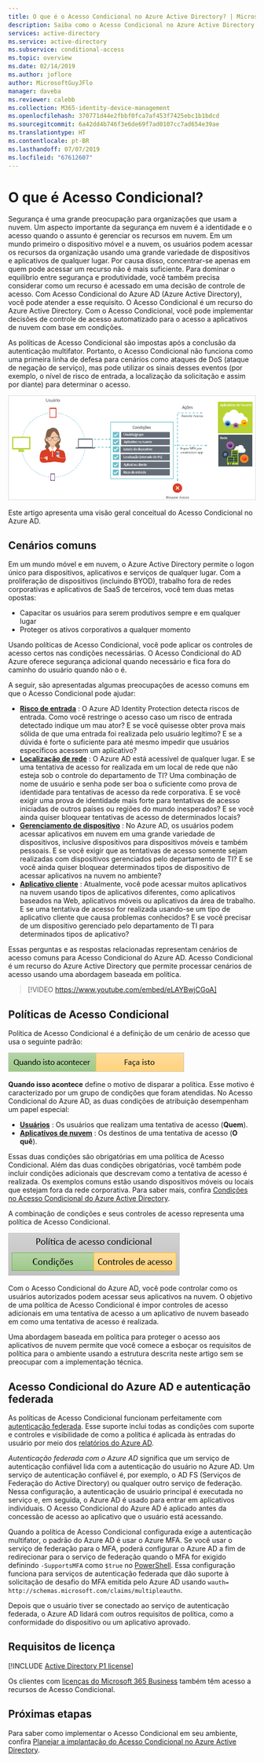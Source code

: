 ```yaml
---
title: O que é o Acesso Condicional no Azure Active Directory? | Microsoft Docs
description: Saiba como o Acesso Condicional no Azure Active Directory ajuda você a implementar decisões de acesso automatizado que não são baseadas apenas em quem tenta acessar um recurso, mas também em como um recurso é acessado.
services: active-directory
ms.service: active-directory
ms.subservice: conditional-access
ms.topic: overview
ms.date: 02/14/2019
ms.author: joflore
author: MicrosoftGuyJFlo
manager: daveba
ms.reviewer: calebb
ms.collection: M365-identity-device-management
ms.openlocfilehash: 370771d44e2fbbf0fca7af453f7425ebc1b1bdcd
ms.sourcegitcommit: 6a42dd4b746f3e6de69f7ad0107cc7ad654e39ae
ms.translationtype: HT
ms.contentlocale: pt-BR
ms.lasthandoff: 07/07/2019
ms.locfileid: "67612607"
---
```

# <a name="what-is-conditional-access"></a>O que é Acesso Condicional?

Segurança é uma grande preocupação para organizações que usam a nuvem. Um aspecto importante da segurança em nuvem é a identidade e o acesso quando o assunto é gerenciar os recursos em nuvem. Em um mundo primeiro o dispositivo móvel e a nuvem, os usuários podem acessar os recursos da organização usando uma grande variedade de dispositivos e aplicativos de qualquer lugar. Por causa disso, concentrar-se apenas em quem pode acessar um recurso não é mais suficiente. Para dominar o equilíbrio entre segurança e produtividade, você também precisa considerar como um recurso é acessado em uma decisão de controle de acesso. Com Acesso Condicional do Azure AD (Azure Active Directory), você pode atender a esse requisito. O Acesso Condicional é um recurso do Azure Active Directory. Com o Acesso Condicional, você pode implementar decisões de controle de acesso automatizado para o acesso a aplicativos de nuvem com base em condições.

As políticas de Acesso Condicional são impostas após a conclusão da autenticação multifator. Portanto, o Acesso Condicional não funciona como uma primeira linha de defesa para cenários como ataques de DoS (ataque de negação de serviço), mas pode utilizar os sinais desses eventos (por exemplo, o nível de risco de entrada, a localização da solicitação e assim por diante) para determinar o acesso.  

![Controle](./media/overview/81.png)

Este artigo apresenta uma visão geral conceitual do Acesso Condicional no Azure AD.

## <a name="common-scenarios"></a>Cenários comuns

Em um mundo móvel e em nuvem, o Azure Active Directory permite o logon único para dispositivos, aplicativos e serviços de qualquer lugar. Com a proliferação de dispositivos (incluindo BYOD), trabalho fora de redes corporativas e aplicativos de SaaS de terceiros, você tem duas metas opostas:

- Capacitar os usuários para serem produtivos sempre e em qualquer lugar
- Proteger os ativos corporativos a qualquer momento

Usando políticas de Acesso Condicional, você pode aplicar os controles de acesso certos nas condições necessárias. O Acesso Condicional do AD Azure oferece segurança adicional quando necessário e fica fora do caminho do usuário quando não o é.

A seguir, são apresentadas algumas preocupações de acesso comuns em que o Acesso Condicional pode ajudar:

- **[Risco de entrada](conditions.md#sign-in-risk)** : O Azure AD Identity Protection detecta riscos de entrada. Como você restringe o acesso caso um risco de entrada detectado indique um mau ator? E se você quisesse obter prova mais sólida de que uma entrada foi realizada pelo usuário legítimo? E se a dúvida é forte o suficiente para até mesmo impedir que usuários específicos acessem um aplicativo?  
- **[Localização de rede](location-condition.md)** : O Azure AD está acessível de qualquer lugar. E se uma tentativa de acesso for realizada em um local de rede que não esteja sob o controle do departamento de TI? Uma combinação de nome de usuário e senha pode ser boa o suficiente como prova de identidade para tentativas de acesso da rede corporativa. E se você exigir uma prova de identidade mais forte para tentativas de acesso iniciadas de outros países ou regiões do mundo inesperados? E se você ainda quiser bloquear tentativas de acesso de determinados locais?  
- **[Gerenciamento de dispositivo](conditions.md#device-platforms)** : No Azure AD, os usuários podem acessar aplicativos em nuvem em uma grande variedade de dispositivos, inclusive dispositivos para dispositivos móveis e também pessoais. E se você exigir que as tentativas de acesso somente sejam realizadas com dispositivos gerenciados pelo departamento de TI? E se você ainda quiser bloquear determinados tipos de dispositivo de acessar aplicativos na nuvem no ambiente?
- **[Aplicativo cliente](conditions.md#client-apps)** : Atualmente, você pode acessar muitos aplicativos na nuvem usando tipos de aplicativos diferentes, como aplicativos baseados na Web, aplicativos móveis ou aplicativos da área de trabalho. E se uma tentativa de acesso for realizada usando-se um tipo de aplicativo cliente que causa problemas conhecidos? E se você precisar de um dispositivo gerenciado pelo departamento de TI para determinados tipos de aplicativo?

Essas perguntas e as respostas relacionadas representam cenários de acesso comuns para Acesso Condicional do Azure AD.
Acesso Condicional é um recurso do Azure Active Directory que permite processar cenários de acesso usando uma abordagem baseada em política.

> [!VIDEO https://www.youtube.com/embed/eLAYBwjCGoA]

## <a name="conditional-access-policies"></a>Políticas de Acesso Condicional

Política de Acesso Condicional é a definição de um cenário de acesso que usa o seguinte padrão:

![Controle](./media/overview/10.png)


**Quando isso acontece** define o motivo de disparar a política. Esse motivo é caracterizado por um grupo de condições que foram atendidas. No Acesso Condicional do Azure AD, as duas condições de atribuição desempenham um papel especial:

- **[Usuários](conditions.md#users-and-groups)** : Os usuários que realizam uma tentativa de acesso (**Quem**).
- **[Aplicativos de nuvem](conditions.md#cloud-apps-and-actions)** : Os destinos de uma tentativa de acesso (**O quê**).

Essas duas condições são obrigatórias em uma política de Acesso Condicional. Além das duas condições obrigatórias, você também pode incluir condições adicionais que descrevam como a tentativa de acesso é realizada. Os exemplos comuns estão usando dispositivos móveis ou locais que estejam fora da rede corporativa. Para saber mais, confira [Condições no Acesso Condicional do Azure Active Directory](conditions.md).

A combinação de condições e seus controles de acesso representa uma política de Acesso Condicional.

![Controle](./media/overview/51.png)

Com o Acesso Condicional do Azure AD, você pode controlar como os usuários autorizados podem acessar seus aplicativos na nuvem. O objetivo de uma política de Acesso Condicional é impor controles de acesso adicionais em uma tentativa de acesso a um aplicativo de nuvem baseado em como uma tentativa de acesso é realizada.

Uma abordagem baseada em política para proteger o acesso aos aplicativos de nuvem permite que você comece a esboçar os requisitos de política para o ambiente usando a estrutura descrita neste artigo sem se preocupar com a implementação técnica.

## <a name="azure-ad-conditional-access-and-federated-authentication"></a>Acesso Condicional do Azure AD e autenticação federada

As políticas de Acesso Condicional funcionam perfeitamente com [autenticação federada](../../security/azure-ad-choose-authn.md#federated-authentication). Esse suporte inclui todas as condições com suporte e controles e visibilidade de como a política é aplicada às entradas do usuário por meio dos [relatórios do Azure AD](../reports-monitoring/concept-sign-ins.md).

*Autenticação federada com o Azure AD* significa que um serviço de autenticação confiável lida com a autenticação do usuário no Azure AD. Um serviço de autenticação confiável é, por exemplo, o AD FS (Serviços de Federação do Active Directory) ou qualquer outro serviço de federação. Nessa configuração, a autenticação de usuário principal é executada no serviço e, em seguida, o Azure AD é usado para entrar em aplicativos individuais. O Acesso Condicional do Azure AD é aplicado antes da concessão de acesso ao aplicativo que o usuário está acessando. 

Quando a política de Acesso Condicional configurada exige a autenticação multifator, o padrão do Azure AD é usar o Azure MFA. Se você usar o serviço de federação para o MFA, poderá configurar o Azure AD a fim de redirecionar para o serviço de federação quando o MFA for exigido definindo `-SupportsMFA` como `$true` no [PowerShell](https://docs.microsoft.com/powershell/module/msonline/set-msoldomainfederationsettings). Essa configuração funciona para serviços de autenticação federada que dão suporte à solicitação de desafio do MFA emitida pelo Azure AD usando `wauth= http://schemas.microsoft.com/claims/multipleauthn`.

Depois que o usuário tiver se conectado ao serviço de autenticação federada, o Azure AD lidará com outros requisitos de política, como a conformidade do dispositivo ou um aplicativo aprovado.

## <a name="license-requirements"></a>Requisitos de licença

[!INCLUDE [Active Directory P1 license](../../../includes/active-directory-p1-license.md)]

Os clientes com [licenças do Microsoft 365 Business](https://docs.microsoft.com/office365/servicedescriptions/microsoft-365-service-descriptions/microsoft-365-business-service-description) também têm acesso a recursos de Acesso Condicional. 

## <a name="next-steps"></a>Próximas etapas

Para saber como implementar o Acesso Condicional em seu ambiente, confira [Planejar a implantação do Acesso Condicional no Azure Active Directory](plan-conditional-access.md).
